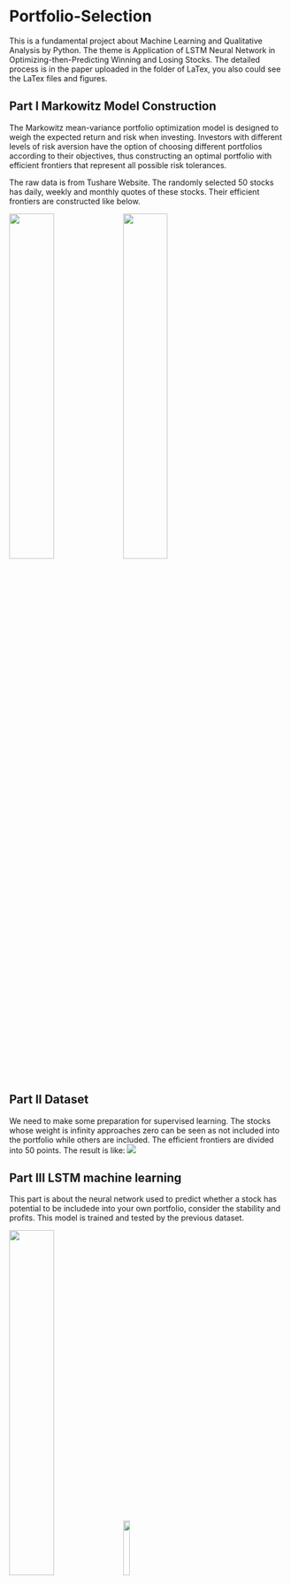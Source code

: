 # Portfolio-Selection
This is a fundamental project about Machine Learning and Qualitative Analysis by Python. The theme is Application of LSTM Neural Network in Optimizing-then-Predicting Winning and Losing Stocks.
The detailed process is in the paper uploaded in the folder of LaTex, you also could see the LaTex files and figures.
## Part I Markowitz Model Construction
The Markowitz mean-variance portfolio optimization model is designed to weigh the expected return and risk when investing. Investors with different levels of risk aversion have the
option of choosing different portfolios according to their objectives, thus constructing an optimal portfolio with efficient frontiers that represent all possible risk tolerances.

The raw data is from Tushare Website. The randomly selected 50 stocks has daily, weekly and monthly quotes of these stocks. Their efficient frontiers are constructed like below.

<img src="https://github.com/user-attachments/assets/e60048bd-9f20-40ea-80d6-81ce0bdad2ac" style="width: 40%; height: 40%;" align= center>
<img src="https://github.com/user-attachments/assets/60599a15-f0fb-4a9a-9291-1d0008430836" style="width: 40%; height: 40%;" align= center>

## Part II Dataset
We need to make some preparation for supervised learning. The stocks whose weight is infinity approaches zero can be seen as not included into the portfolio while others are included. The efficient frontiers are divided into 50 points. The result is like: <img src="https://github.com/user-attachments/assets/d95ccdb5-53f8-4751-a349-0ebbfb8a0085" style="float;">

## Part III LSTM machine learning
This part is about the neural network used to predict whether a stock has potential to be includede into your own portfolio, consider the stability and profits. This model is trained and tested by the previous dataset.

<img src="https://github.com/user-attachments/assets/1c88ad6a-14ea-49e6-837e-45b9ad2fbe9f" style="width: 40%; height: 40%;">
<img src="https://github.com/user-attachments/assets/abc58b8e-cd20-4084-8971-2a8699dc8cbe" style="width: 16%; height: 16%;">
